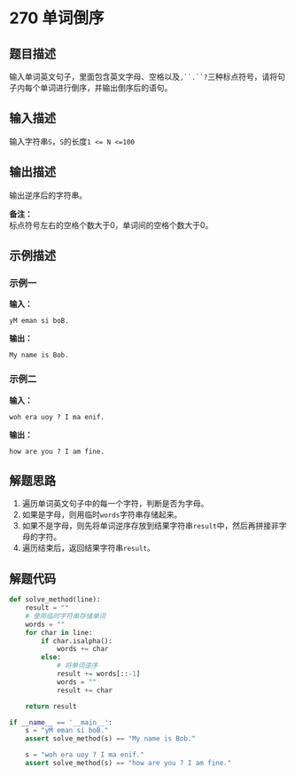 # 270 单词倒序

## 题目描述

输入单词英文句子，里面包含英文字母、空格以及`,``.``?`三种标点符号，请将句子内每个单词进行倒序，并输出倒序后的语句。

## 输入描述

输入字符串`S`，`S`的长度`1 <= N <=100`

## 输出描述

输出逆序后的字符串。

**备注：**  
标点符号左右的空格个数大于0，单词间的空格个数大于0。

## 示例描述

### 示例一

**输入：**
```text
yM eman si boB.
```

**输出：**
```text
My name is Bob.
```

### 示例二

**输入：**
```text
woh era uoy ? I ma enif.
```

**输出：**
```text
how are you ? I am fine.
```

## 解题思路

1. 遍历单词英文句子中的每一个字符，判断是否为字母。
2. 如果是字母，则用临时`words`字符串存储起来。
3. 如果不是字母，则先将单词逆序存放到结果字符串`result`中，然后再拼接非字母的字符。
4. 遍历结束后，返回结果字符串`result`。

## 解题代码

```python
def solve_method(line):
    result = ""
    # 使用临时字符串存储单词
    words = ""
    for char in line:
        if char.isalpha():
            words += char
        else:
            # 将单词逆序
            result += words[::-1]
            words = ""
            result += char

    return result

if __name__ == '__main__':
    s = "yM eman si boB."
    assert solve_method(s) == "My name is Bob."

    s = "woh era uoy ? I ma enif."
    assert solve_method(s) == "how are you ? I am fine."
```
